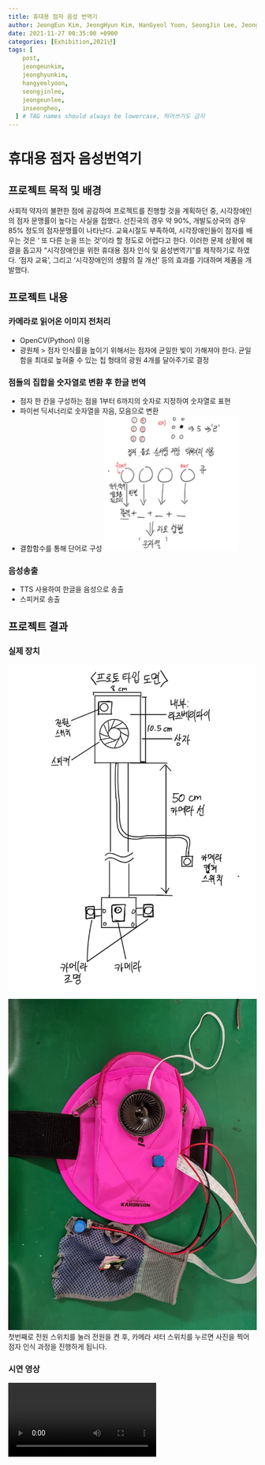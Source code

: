 ```yaml
---
title: 휴대용 점자 음성 번역기
author: JeongEun Kim, JeongHyun Kim, HanGyeol Yoon, SeongJin Lee, JeongEun Lee, InSeong Heo
date: 2021-11-27 00:35:00 +0900
categories: [Exhibition,2021년]
tags: [
    post,
    jeongeunkim,
    jeonghyunkim,
    hangyeolyoon,
    seongjinlee,
    jeongeunlee,
    inseongheo,
  ] # TAG names should always be lowercase, 띄어쓰기도 금지
---
```


# 휴대용 점자 음성번역기

## 프로젝트 목적 및 배경

사회적 약자의 불편한 점에 공감하여 프로젝트를 진행할 것을 계획하던 중, 시각장애인의 점자 문맹률이 높다는 사실을 접했다.
선진국의 경우 약 90%, 개발도상국의 경우 85% 정도의 점자문맹률이 나타난다. 교육시절도 부족하여, 시각장애인들이 점자를 배우는 것은 ‘ 또 다른 눈을 뜨는 것’이라 할 정도로 어렵다고 한다.
이러한 문제 상황에 해결을 돕고자 “시각장애인을 위한 휴대용 점자 인식 및 음성번역기“를 제작하기로 하였다. ‘점자 교육’, 그리고 ‘시각장애인의 생활의 질 개선’ 등의 효과를 기대하며 제품을 개발했다.

## 프로젝트 내용

### 카메라로 읽어온 이미지 전처리

- OpenCV(Python) 이용
- 광원체 > 점자 인식률을 높이기 위해서는 점자에 균일한 빛이 가해져야 한다. 균일함을 최대로 높혀줄 수 있는 칩 형태의 광원 4개를 달아주기로 결정

### 점들의 집합을 숫자열로 변환 후 한글 번역

- 점자 한 칸을 구성하는 점을 1부터 6까지의 숫자로 지정하여 숫자열로 표현
- 파이썬 딕셔너리로 숫자열을 자음, 모음으로 변환
- 결합함수를 통해 단어로 구성
  <img src="/assets/img/post/2021-11-27-portable_braille_voice_translator/braile.png">

### 음성송출

- TTS 사용하여 한글을 음성으로 송출
- 스피커로 송출

## 프로젝트 결과

### 실제 장치

<img src="/assets/img/post/2021-11-27-portable_braille_voice_translator/diagram.jpg">
<img src="/assets/img/post/2021-11-27-portable_braille_voice_translator/result.jpg">
첫번째로 전원 스위치를 눌러 전원을 켠 후, 카메라 셔터 스위치를 누르면
 사진을 찍어 점자 인식 과정을 진행하게 됩니다.
 
### 시연 영상
<video controls>
    <source src="/assets/img/post/2021-11-27-portable_braille_voice_translator/demo_video.mp4">
    Sorry, your browser doesn't support embedded videos.
</video>
